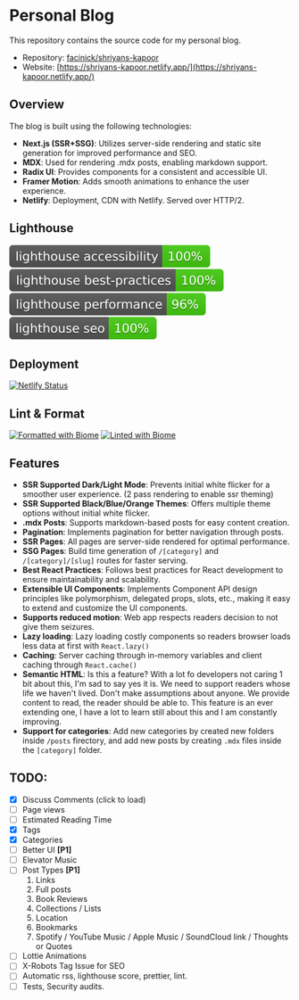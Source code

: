 # Personal Blog

This repository contains the source code for my personal blog.

- Repository: [facinick/shriyans-kapoor](https://github.com/facinick/shriyans-kapoor.git)
- Website: [https://shriyans-kapoor.netlify.app/](https://shriyans-kapoor.netlify.app/)

## Overview

The blog is built using the following technologies:

- **Next.js (SSR+SSG)**: Utilizes server-side rendering and static site generation for improved performance and SEO.
- **MDX**: Used for rendering .mdx posts, enabling markdown support.
- **Radix UI**: Provides components for a consistent and accessible UI.
- **Framer Motion**: Adds smooth animations to enhance the user experience.
- **Netlify**: Deployment, CDN with Netlify. Served over HTTP/2.

## Lighthouse
[![Lighthouse Accessibility Badge](./lighthouse_badges/lighthouse_accessibility.svg)](https://github.com/emazzotta/lighthouse-badges)
[![Lighthouse Best Practices Badge](./lighthouse_badges/lighthouse_best-practices.svg)](https://github.com/emazzotta/lighthouse-badges)
[![Lighthouse Performance Badge](./lighthouse_badges/lighthouse_performance.svg)](https://github.com/emazzotta/lighthouse-badges)
[![Lighthouse SEO Badge](./lighthouse_badges/lighthouse_seo.svg)](https://github.com/emazzotta/lighthouse-badges)

## Deployment
[![Netlify Status](https://api.netlify.com/api/v1/badges/55205328-9705-4a25-a7bf-ed133859b9a0/deploy-status)](https://app.netlify.com/sites/shriyans-kapoor/deploys)

## Lint & Format
[![Formatted with Biome](https://img.shields.io/badge/Formatted_with-Biome-60a5fa?style=flat&logo=biome)](https://biomejs.dev/)
[![Linted with Biome](https://img.shields.io/badge/Linted_with-Biome-60a5fa?style=flat&logo=biome)](https://biomejs.dev)

## Features

- **SSR Supported Dark/Light Mode**: Prevents initial white flicker for a smoother user experience. (2 pass rendering to enable ssr theming)
- **SSR Supported Black/Blue/Orange Themes**: Offers multiple theme options without initial white flicker.
- **.mdx Posts**: Supports markdown-based posts for easy content creation.
- **Pagination**: Implements pagination for better navigation through posts.
- **SSR Pages**: All pages are server-side rendered for optimal performance.
- **SSG Pages**: Build time generation of `/[category]` and `/[category]/[slug]` routes for faster serving.
- **Best React Practices**: Follows best practices for React development to ensure maintainability and scalability.
- **Extensible UI Components**: Implements Component API design principles like polymorphism, delegated props, slots, etc., making it easy to extend and customize the UI components.
- **Supports reduced motion**: Web app respects readers decision to not give them seizures.
- **Lazy loading**: Lazy loading costly components so readers browser loads less data at first with `React.lazy()`
- **Caching**: Server caching through in-memory variables and client caching through `React.cache()`
- **Semantic HTML**: Is this a feature? With a lot fo developers not caring 1 bit about this, I'm sad to say yes it is. We need to support readers whose life we haven't lived. Don't make assumptions about anyone. We provide content to read, the reader should be able to. This feature is an ever extending one, I have a lot to learn still about this and I am constantly improving.
- **Support for categories**: Add new categories by created new folders inside `/posts` firectory, and add new posts by creating `.mdx` files inside the `[category]` folder.

## TODO:
- [x] Discuss Comments (click to load)
- [ ] Page views
- [ ] Estimated Reading Time
- [x] Tags
- [x] Categories
- [ ] Better UI **[P1]**
- [ ] Elevator Music
- [ ] Post Types **[P1]**
    1. Links
    2. Full posts
    3. Book Reviews
    4. Collections / Lists
    5. Location
    6. Bookmarks
    7. Spotify / YouTube Music / Apple Music / SoundCloud link / Thoughts or Quotes
- [ ] Lottie Animations
- [ ] X-Robots Tag Issue for SEO
- [ ] Automatic rss, lighthouse score, prettier, lint.
- [ ] Tests, Security audits.